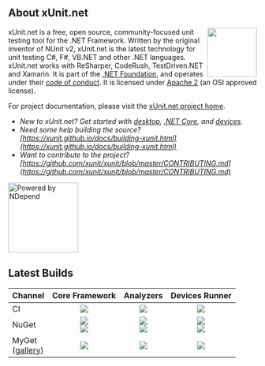 ## About xUnit.net

[<img align="right" width="100px" src="https://dotnetfoundation.org/images/logo_big.svg" />](https://dotnetfoundation.org/projects?type=project&q=xunit)

xUnit.net is a free, open source, community-focused unit testing tool for the .NET Framework. Written by the original inventor of NUnit v2, xUnit.net is the latest technology for unit testing C#, F#, VB.NET and other .NET languages. xUnit.net works with ReSharper, CodeRush, TestDriven.NET and Xamarin. It is part of the [.NET Foundation](https://www.dotnetfoundation.org/), and operates under their [code of conduct](https://www.dotnetfoundation.org/code-of-conduct). It is licensed under [Apache 2](https://opensource.org/licenses/Apache-2.0) (an OSI approved license).

For project documentation, please visit the [xUnit.net project home](https://xunit.github.io/).

* _New to xUnit.net? Get started with [desktop](https://xunit.github.io/docs/getting-started-desktop.html), [.NET Core](https://xunit.github.io/docs/getting-started-dotnet-core.html), and [devices](https://xunit.github.io/docs/getting-started-devices.html)._
* _Need some help building the source? [https://xunit.github.io/docs/building-xunit.html](https://xunit.github.io/docs/building-xunit.html)_
* _Want to contribute to the project? [https://github.com/xunit/xunit/blob/master/CONTRIBUTING.md](https://github.com/xunit/xunit/blob/master/CONTRIBUTING.md)_

[<img src="https://raw.github.com/xunit/media/master/powered-by-ndepend-transparent.png" title="Powered by NDepend" width="142" />](http://www.ndepend.com/)

## Latest Builds

Channel  | Core Framework | Analyzers | Devices Runner
-------- | :------------: | :-------: | :------------:
CI | <a href="https://ci.appveyor.com/project/xunit/xunit"><img src="https://ci.appveyor.com/api/projects/status/3ju9yoxaeafj9owb/branch/master?svg=true" /></a> | <a href="https://ci.appveyor.com/project/xunit/xunit-analyzers"><img src="https://ci.appveyor.com/api/projects/status/qvurc9j02j8a8qy4/branch/master?svg=true" /></a> | <a href="https://ci.appveyor.com/project/xunit/devices-xunit"><img src="https://ci.appveyor.com/api/projects/status/uy2425k961w4w11l/branch/master?svg=true" /></a>
NuGet | <a href="https://www.nuget.org/packages/xunit"><img src="https://img.shields.io/nuget/v/xunit.svg?style=flat"></a><br><a href="https://www.nuget.org/packages/xunit/absoluteLatest"><img src="https://img.shields.io/nuget/vpre/xunit.svg?style=flat"></a> | <a href="https://www.nuget.org/packages/xunit.analyzers"><img src="https://img.shields.io/nuget/v/xunit.analyzers.svg?style=flat"></a><br><a href="https://www.nuget.org/packages/xunit.analyzers/absoluteLatest"><img src="https://img.shields.io/nuget/vpre/xunit.analyzers.svg?style=flat"></a> | <a href="https://www.nuget.org/packages/xunit.runner.devices"><img src="https://img.shields.io/nuget/v/xunit.runner.devices.svg?style=flat"></a><br><a href="https://www.nuget.org/packages/xunit.runner.devices/absoluteLatest"><img src="https://img.shields.io/nuget/vpre/xunit.runner.devices.svg?style=flat"></a>
MyGet<br>([gallery](https://www.myget.org/gallery/xunit/)) | <a href="https://myget.org/feed/xunit/package/nuget/xunit"><img src="https://img.shields.io/myget/xunit/vpre/xunit.svg?style=flat"></a> | <a href="https://myget.org/feed/xunit/package/nuget/xunit.analyzers"><img src="https://img.shields.io/myget/xunit/vpre/xunit.analyzers.svg?style=flat"></a> | <a href="https://myget.org/feed/xunit-xamarin/package/nuget/xunit.runner.devices"><img src="https://img.shields.io/myget/xunit-xamarin/vpre/xunit.runner.devices.svg?style=flat"></a>
